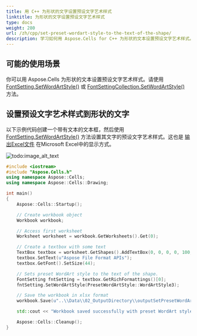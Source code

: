 ```yaml
---
title: 用 C++ 为形状的文字设置预设文字艺术样式
linktitle: 为形状的文字设置预设文字艺术样式
type: docs
weight: 280
url: /zh/cpp/set-preset-wordart-style-to-the-text-of-the-shape/
description: 学习如何用 Aspose.Cells for C++ 为形状的文本设置预设文字艺术样式。
---
```


## **可能的使用场景**
你可以用 Aspose.Cells 为形状的文本设置预设文字艺术样式。请使用 [FontSetting.SetWordArtStyle()](https://reference.aspose.com/cells/cpp/aspose.cells/fontsetting/setwordartstyle/) 或 [FontSettingCollection.SetWordArtStyle()](https://reference.aspose.com/cells/cpp/aspose.cells.drawing.texts/fontsettingcollection/setwordartstyle/) 方法。

## **设置预设文字艺术样式到形状的文字**
以下示例代码创建一个带有文本的文本框，然后使用 [FontSetting.SetWordArtStyle()](https://reference.aspose.com/cells/cpp/aspose.cells/fontsetting/setwordartstyle/) 方法设置其文字的预设文字艺术样式。这也是 [输出Excel文件](5115445.xlsx) 在Microsoft Excel中的显示方式。

![todo:image_alt_text](set-preset-wordart-style-to-the-text-of-the-shape_1.png)

```c++
#include <iostream>
#include "Aspose.Cells.h"
using namespace Aspose::Cells;
using namespace Aspose::Cells::Drawing;

int main()
{
    Aspose::Cells::Startup();

    // Create workbook object
    Workbook workbook;

    // Access first worksheet
    Worksheet worksheet = workbook.GetWorksheets().Get(0);

    // Create a textbox with some text
    TextBox textbox = worksheet.GetShapes().AddTextBox(0, 0, 0, 0, 100, 700);
    textbox.SetText(u"Aspose File Format APIs");
    textbox.GetFont().SetSize(44);

    // Sets preset WordArt style to the text of the shape.
    FontSetting fntSetting = textbox.GetRichFormattings()[0];
    fntSetting.SetWordArtStyle(PresetWordArtStyle::WordArtStyle3);

    // Save the workbook in xlsx format
    workbook.Save(u"..\\Data\\02_OutputDirectory\\outputSetPresetWordArtStyle.xlsx");

    std::cout << "Workbook saved successfully with preset WordArt style!" << std::endl;

    Aspose::Cells::Cleanup();
}
```
